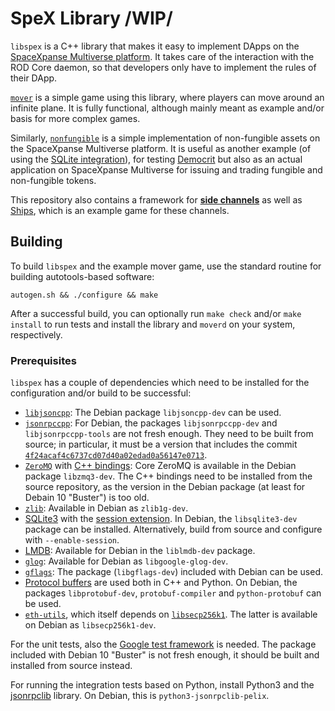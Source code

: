 # SpeX Library /WIP/

`libspex` is a C++ library that makes it easy to implement DApps on the
[SpaceXpanse Multiverse platform](https://spacexpanse.org/).  It takes care of the interaction with
the ROD Core daemon, so that developers only have to implement the
rules of their DApp.

[`mover`](mover/README.md) is a simple game using this library, where players
can move around an infinite plane.  It is fully functional, although mainly
meant as example and/or basis for more complex games.

Similarly, [`nonfungible`](nonfungible/README.md) is a simple implementation
of non-fungible assets on the SpaceXpanse Multiverse platform.  It is useful as another example
(of using the
[SQLite integration](https://github.com/spacexpanse/libspex/blob/dev/game/sqlitegame.hpp)),
for testing [Democrit](https://github.com/spaceexpanse/democrit) but also as an actual
application on SpaceXpanse Multiverse for issuing and trading fungible and non-fungible tokens.

This repository also contains a framework for [**side
channels**](https://www.ledgerjournal.org/ojs/index.php/ledger/article/view/15)
as well as [Ships](ships/README.md), which is an example game for
these channels.

## Building

To build `libspex` and the example mover game, use the standard routine
for building autotools-based software:

```autogen.sh && ./configure && make```

After a successful build, you can optionally run `make check` and/or
`make install` to run tests and install the library and `moverd` on
your system, respectively.

### Prerequisites

`libspex` has a couple of dependencies which need to be installed
for the configuration and/or build to be successful:

- [`libjsoncpp`](https://github.com/open-source-parsers/jsoncpp):
  The Debian package `libjsoncpp-dev` can be used.
- [`jsonrpccpp`](https://github.com/cinemast/libjson-rpc-cpp/):
  For Debian, the packages `libjsonrpccpp-dev` and `libjsonrpccpp-tools`
  are not fresh enough.  They need to be built from source;
  in particular, it must be a version that includes the commit
  [`4f24acaf4c6737cd07d40a02edad0a56147e0713`](https://github.com/cinemast/libjson-rpc-cpp/commit/4f24acaf4c6737cd07d40a02edad0a56147e0713).
- [`ZeroMQ`](https://zeromq.org/) with
  [C++ bindings](https://github.com/zeromq/cppzmq):
  Core ZeroMQ is available in the Debian package `libzmq3-dev`.  The C++
  bindings need to be installed from the source repository, as the version
  in the Debian package (at least for Debain 10 "Buster") is too old.
- [`zlib`](https://zlib.net):
  Available in Debian as `zlib1g-dev`.
- [SQLite3](https://www.sqlite.org/) with the
  [session extension](https://www.sqlite.org/sessionintro.html).
  In Debian, the `libsqlite3-dev` package can be installed.
  Alternatively, build from source and configure with `--enable-session`.
- [LMDB](https://symas.com/lmdb):  Available for Debian in the
  `liblmdb-dev` package.
- [`glog`](https://github.com/google/glog):
  Available for Debian as `libgoogle-glog-dev`.
- [`gflags`](https://github.com/gflags/gflags):
  The package (`libgflags-dev`) included with Debian can be used.
- [Protocol buffers](https://developers.google.com/protocol-buffers/)
  are used both in C++ and Python.  On Debian, the packages
  `libprotobuf-dev`, `protobuf-compiler` and `python-protobuf` can be used.
- [`eth-utils`](https://github.com/spaceexpanse/eth-utils), which itself depends on
  [`libsecp256k1`](https://github.com/bitcoin-core/secp256k1).
  The latter is available on Debian as `libsecp256k1-dev`.

For the unit tests, also the
[Google test framework](https://github.com/google/googletest) is needed.
The package included with Debian 10 "Buster" is not fresh enough,
it should be built and installed from source instead.

For running the integration tests based on Python, install Python3 and
the [jsonrpclib](https://github.com/tcalmant/jsonrpclib/) library.  On Debian,
this is `python3-jsonrpclib-pelix`.
<!-- 
### Docker Image

We also provide a
[Dockerfile](https://github.com/spacexpanse/libspex/blob/master/Dockerfile),
which can be used to build an image based on Debian that has all dependencies
and libspex itself prebuilt and installed.  (Hint:  The file can also
just serve as documentation for how to get all dependencies and build
libspex yourself on a Debian system.)

[Builds of this
image](https://hub.docker.com/repository/docker/xaya/libxayagame)
are also published on Docker Hub.
-->
